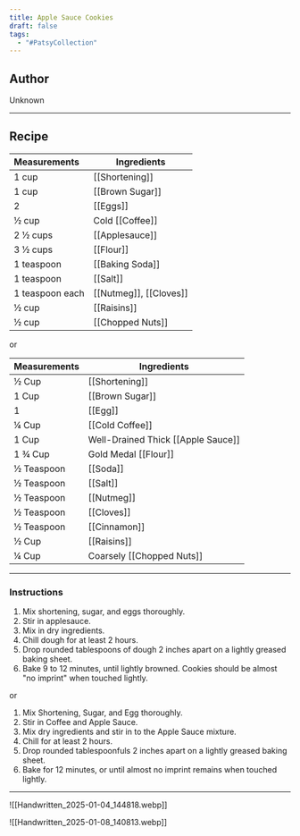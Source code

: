 ```yaml
---
title: Apple Sauce Cookies
draft: false
tags:
  - "#PatsyCollection"
---
```

## Author
Unknown
___
## Recipe

| Measurements    | Ingredients            |
| :-------------- | ---------------------- |
| 1 cup           | [[Shortening]]         |
| 1 cup           | [[Brown Sugar]]        |
| 2               | [[Eggs]]               |
| ½ cup           | Cold [[Coffee]]        |
| 2 ½ cups        | [[Applesauce]]         |
| 3 ½ cups        | [[Flour]]              |
| 1 teaspoon      | [[Baking Soda]]        |
| 1 teaspoon      | [[Salt]]               |
| 1 teaspoon each | [[Nutmeg]], [[Cloves]] |
| ½ cup           | [[Raisins]]            |
| ½ cup           | [[Chopped Nuts]]       |
or

| Measurements    | Ingredients            |
| --- | --- |
|½ Cup|[[Shortening]]|
|1 Cup|[[Brown Sugar]]|
|1|[[Egg]]|
|¼ Cup|[[Cold Coffee]]|
|1 Cup|Well-Drained Thick [[Apple Sauce]]|
|1 ¾ Cup|Gold Medal [[Flour]]|
|½ Teaspoon|[[Soda]]|
|½ Teaspoon|[[Salt]]|
|½ Teaspoon|[[Nutmeg]]|
|½ Teaspoon|[[Cloves]]|
|½ Teaspoon|[[Cinnamon]]|
|½ Cup|[[Raisins]]|
|¼ Cup|Coarsely [[Chopped Nuts]]|  

___
### Instructions
1. Mix shortening, sugar, and eggs thoroughly.
2. Stir in applesauce.
3. Mix in dry ingredients.
4. Chill dough for at least 2 hours.
5. Drop rounded tablespoons of dough 2 inches apart on a lightly greased baking sheet.
6. Bake 9 to 12 minutes, until lightly browned. Cookies should be almost "no imprint" when touched lightly.

or
1. Mix Shortening, Sugar, and Egg thoroughly.
2. Stir in Coffee and Apple Sauce.
3. Mix dry ingredients and stir in to the Apple Sauce mixture.
4. Chill for at least 2 hours.
5. Drop rounded tablespoonfuls 2 inches apart on a lightly greased baking sheet.
6. Bake for 12 minutes, or until almost no imprint remains when touched lightly.
___
![[Handwritten_2025-01-04_144818.webp]]

![[Handwritten_2025-01-08_140813.webp]]
